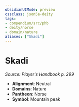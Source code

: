 ```yaml
---
obsidianUIMode: preview
cssclass: json5e-deity
tags:
- compendium/src/phb
- deity/norse
- domain/nature
aliases: ["Skadi"]
---
```

# Skadi
*Source: Player's Handbook p. 299* 

- **Alignment**: Neutral
- **Domains**: Nature
- **Pantheon**: Norse
- **Symbol**: Mountain peak